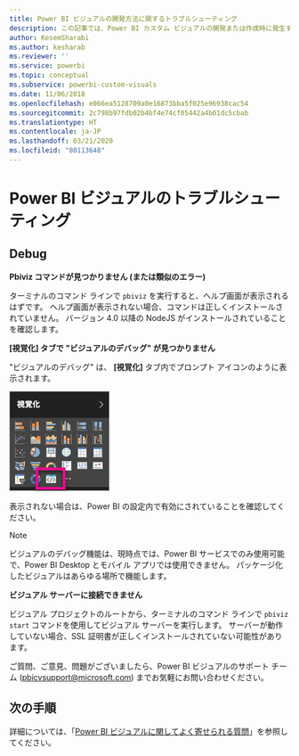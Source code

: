 ```yaml
---
title: Power BI ビジュアルの開発方法に関するトラブルシューティング
description: この記事では、Power BI カスタム ビジュアルの開発または作成時に発生する一般的な問題について説明します。
author: KesemSharabi
ms.author: kesharab
ms.reviewer: ''
ms.service: powerbi
ms.topic: conceptual
ms.subservice: powerbi-custom-visuals
ms.date: 11/06/2018
ms.openlocfilehash: e066ea5128709a0e16873bba5f025e96938cac54
ms.sourcegitcommit: 2c798b97fdb02b4bf4e74cf05442a4b01dc5cbab
ms.translationtype: HT
ms.contentlocale: ja-JP
ms.lasthandoff: 03/21/2020
ms.locfileid: "80113648"
---
```

# <a name="troubleshoot-power-bi-visuals"></a>Power BI ビジュアルのトラブルシューティング

## <a name="debug"></a>Debug

**Pbiviz コマンドが見つかりません (または類似のエラー)**

ターミナルのコマンド ラインで `pbiviz` を実行すると、ヘルプ画面が表示されるはずです。 ヘルプ画面が表示されない場合、コマンドは正しくインストールされていません。 バージョン 4.0 以降の NodeJS がインストールされていることを確認します。

**[視覚化] タブで "ビジュアルのデバッグ" が見つかりません**

"ビジュアルのデバッグ" は、 **[視覚化]** タブ内でプロンプト アイコンのように表示されます。

![ビジュアルの選択](media/power-bi-custom-visuals-troubleshoot/powerbi-developer-visual-selection.png)

表示されない場合は、Power BI の設定内で有効にされていることを確認してください。

> [!NOTE]
> ビジュアルのデバッグ機能は、現時点では、Power BI サービスでのみ使用可能で、Power BI Desktop とモバイル アプリでは使用できません。 パッケージ化したビジュアルはあらゆる場所で機能します。

**ビジュアル サーバーに接続できません**

ビジュアル プロジェクトのルートから、ターミナルのコマンド ラインで `pbiviz start` コマンドを使用してビジュアル サーバーを実行します。 サーバーが動作していない場合、SSL 証明書が正しくインストールされていない可能性があります。

ご質問、ご意見、問題がございましたら、Power BI ビジュアルのサポート チーム (pbicvsupport@microsoft.com) までお気軽にお問い合わせください。

## <a name="next-steps"></a>次の手順

詳細については、「[Power BI ビジュアルに関してよく寄せられる質問](power-bi-custom-visuals-faq.md#organizational-power-bi-visuals)」を参照してください。